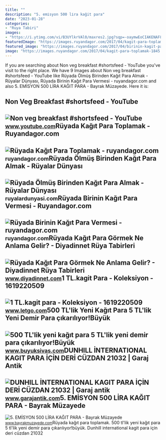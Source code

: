 ```yaml
---
title: ""
description: "5. emi̇syon 500 li̇ra kağit para"
date: "2023-01-28"
categories:
- "Ruya Tabiri"
images:
- "https://i.ytimg.com/vi/B3UYlkrVAl0/maxres2.jpg?sqp=-oaymwEoCIAKENAF8quKqQMcGADwAQH4Ac4FgAKACooCDAgAEAEYfyA9KBgwDw==&amp;rs=AOn4CLB1FcZDaN6cVY-HwImvdcgrOFJ1bA"
featuredImage: "https://images.ruyandagor.com/2017/04/kagit-para-toplamak-1845.jpg"
featured_image: "https://images.ruyandagor.com/2017/04/birinin-kagit-para-vermesi-1957.jpg"
image: "https://images.ruyandagor.com/2017/04/kagit-para-toplamak-1845.jpg"
---
```


If you are searching about Non veg breakfast #shortsfeed - YouTube you've visit to the right place. We have 9 Images about Non veg breakfast #shortsfeed - YouTube like Rüyada Ölmüş Birinden Kağıt Para Almak - Rüyalar Dünyası, Rüyada Birinin Kağıt Para Vermesi - ruyandagor.com and also 5. EMİSYON 500 LİRA KAĞIT PARA - Bayrak Müzayede. Here it is:

Non Veg Breakfast #shortsfeed - YouTube
---------------------------------------

 ![Non veg breakfast #shortsfeed - YouTube](https://i.ytimg.com/vi/B3UYlkrVAl0/maxres2.jpg?sqp=-oaymwEoCIAKENAF8quKqQMcGADwAQH4Ac4FgAKACooCDAgAEAEYfyA9KBgwDw==&rs=AOn4CLB1FcZDaN6cVY-HwImvdcgrOFJ1bA) <small>www.youtube.com</small>Rüyada Kağıt Para Toplamak - Ruyandagor.com
-------------------------------------------

 ![Rüyada Kağıt Para Toplamak - ruyandagor.com](https://images.ruyandagor.com/2017/04/kagit-para-toplamak-1845.jpg) <small>ruyandagor.com</small>Rüyada Ölmüş Birinden Kağıt Para Almak - Rüyalar Dünyası
--------------------------------------------------------

 ![Rüyada Ölmüş Birinden Kağıt Para Almak - Rüyalar Dünyası](http://ruyalardunyasi.com/wp-content/uploads/2019/05/ruyada-olmus-birinden-kagit-para-almak.jpg) <small>ruyalardunyasi.com</small>Rüyada Birinin Kağıt Para Vermesi - Ruyandagor.com
--------------------------------------------------

 ![Rüyada Birinin Kağıt Para Vermesi - ruyandagor.com](https://images.ruyandagor.com/2017/04/birinin-kagit-para-vermesi-1957.jpg) <small>ruyandagor.com</small>Rüyada Kağıt Para Görmek Ne Anlama Gelir? - Diyadinnet Rüya Tabirleri
---------------------------------------------------------------------

 ![Rüyada Kağıt Para Görmek Ne Anlama Gelir? - Diyadinnet Rüya Tabirleri](https://www.diyadinnet.com/d/ruya/ruyada-kagit-para-gormek-ne-anlama-gelir-455.jpg) <small>www.diyadinnet.com</small>1 TL.kagit Para - Koleksiyon - 1619220509
-----------------------------------------

 ![1 TL.kagit para - Koleksiyon - 1619220509](https://apollo-ireland.akamaized.net/v1/files/dgflrgbkhjr71-OLXAUTOTR/image) <small>www.letgo.com</small>500 TL'lik Yeni Kağıt Para 5 TL'lik Yeni Demir Para çıkarılıyor!Büyük
---------------------------------------------------------------------

 ![500 TL'lik yeni kağıt para 5 TL'lik yeni demir para çıkarılıyor!Büyük](https://www.buyuksivas.com/wp-content/uploads/2022/04/yeni-kagit-para.jpg) <small>www.buyuksivas.com</small>DUNHILL İNTERNATIONAL KAGIT PARA İÇİN DERİ CÜZDAN 21032 | Garaj Antik
---------------------------------------------------------------------

 ![DUNHILL İNTERNATIONAL KAGIT PARA İÇİN DERİ CÜZDAN 21032 | Garaj antik](https://www.garajantik.com/uploads/900/product/2020/02/01/dunhill-international-deri-cuzdan_1580542715.jpeg) <small>www.garajantik.com</small>5. EMİSYON 500 LİRA KAĞIT PARA - Bayrak Müzayede
------------------------------------------------

 ![5. EMİSYON 500 LİRA KAĞIT PARA - Bayrak Müzayede](https://www.bayrakmuzayede.com/uploads/900/product/2022/09/10/5-emisyon-500-lira-kagit-para_16628201202.jpg) <small>www.bayrakmuzayede.com</small>Rüyada kağıt para toplamak. 500 tl'lik yeni kağıt para 5 tl'lik yeni demir para çıkarılıyor!büyük. Dunhill i̇nternational kagit para i̇çi̇n deri̇ cüzdan 21032
